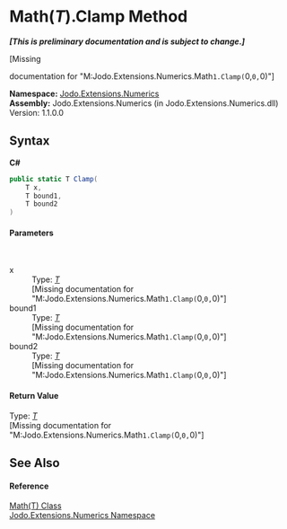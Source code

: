 # Math(*T*).Clamp Method 
 _**\[This is preliminary documentation and is subject to change.\]**_

\[Missing <summary> documentation for "M:Jodo.Extensions.Numerics.Math`1.Clamp(`0,`0,`0)"\]

**Namespace:**&nbsp;<a href="N_Jodo_Extensions_Numerics">Jodo.Extensions.Numerics</a><br />**Assembly:**&nbsp;Jodo.Extensions.Numerics (in Jodo.Extensions.Numerics.dll) Version: 1.1.0.0

## Syntax

**C#**<br />
``` C#
public static T Clamp(
	T x,
	T bound1,
	T bound2
)
```


#### Parameters
&nbsp;<dl><dt>x</dt><dd>Type: <a href="T_Jodo_Extensions_Numerics_Math_1">*T*</a><br />\[Missing <param name="x"/> documentation for "M:Jodo.Extensions.Numerics.Math`1.Clamp(`0,`0,`0)"\]</dd><dt>bound1</dt><dd>Type: <a href="T_Jodo_Extensions_Numerics_Math_1">*T*</a><br />\[Missing <param name="bound1"/> documentation for "M:Jodo.Extensions.Numerics.Math`1.Clamp(`0,`0,`0)"\]</dd><dt>bound2</dt><dd>Type: <a href="T_Jodo_Extensions_Numerics_Math_1">*T*</a><br />\[Missing <param name="bound2"/> documentation for "M:Jodo.Extensions.Numerics.Math`1.Clamp(`0,`0,`0)"\]</dd></dl>

#### Return Value
Type: <a href="T_Jodo_Extensions_Numerics_Math_1">*T*</a><br />\[Missing <returns> documentation for "M:Jodo.Extensions.Numerics.Math`1.Clamp(`0,`0,`0)"\]

## See Also


#### Reference
<a href="T_Jodo_Extensions_Numerics_Math_1">Math(T) Class</a><br /><a href="N_Jodo_Extensions_Numerics">Jodo.Extensions.Numerics Namespace</a><br />